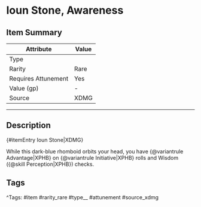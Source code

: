 # Ioun Stone, Awareness

## Item Summary

| Attribute            | Value                        |
|----------------------|------------------------------|
| Type                 |   |
| Rarity               | Rare             |
| Requires Attunement  | Yes                |
| Value (gp)           | -    |
| Source               | XDMG |

---

## Description

{#itemEntry Ioun Stone|XDMG}

While this dark-blue rhomboid orbits your head, you have {@variantrule Advantage|XPHB} on {@variantrule Initiative|XPHB} rolls and Wisdom ({@skill Perception|XPHB}) checks.

## Tags

^Tags: #item #rarity_rare #type__ #attunement #source_xdmg